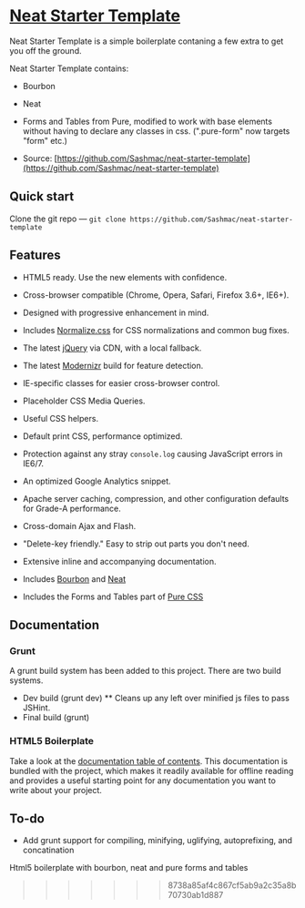 # [Neat Starter Template](http://html5boilerplate.com)

Neat Starter Template is a simple boilerplate contaning a few extra to get you off the ground. 

Neat Starter Template contains:

* Bourbon
* Neat
* Forms and Tables from Pure, modified to work with base elements without having to declare any classes in css. (".pure-form" now targets "form" etc.)

* Source: [https://github.com/Sashmac/neat-starter-template](https://github.com/Sashmac/neat-starter-template)

## Quick start

Clone the git repo — `git clone
https://github.com/Sashmac/neat-starter-template`


## Features

* HTML5 ready. Use the new elements with confidence.
* Cross-browser compatible (Chrome, Opera, Safari, Firefox 3.6+, IE6+).
* Designed with progressive enhancement in mind.
* Includes [Normalize.css](http://necolas.github.com/normalize.css/) for CSS
  normalizations and common bug fixes.
* The latest [jQuery](http://jquery.com/) via CDN, with a local fallback.
* The latest [Modernizr](http://modernizr.com/) build for feature detection.
* IE-specific classes for easier cross-browser control.
* Placeholder CSS Media Queries.
* Useful CSS helpers.
* Default print CSS, performance optimized.
* Protection against any stray `console.log` causing JavaScript errors in
  IE6/7.
* An optimized Google Analytics snippet.
* Apache server caching, compression, and other configuration defaults for
  Grade-A performance.
* Cross-domain Ajax and Flash.
* "Delete-key friendly." Easy to strip out parts you don't need.
* Extensive inline and accompanying documentation.

* Includes [Bourbon](http://bourbon.io/) and [Neat](http://neat.bourbon.io/)
* Includes the Forms and Tables part of [Pure CSS](http://purecss.io/)


## Documentation

### Grunt

A grunt build system has been added to this project. There are two build systems.

* Dev build (grunt dev) 
** Cleans up any left over minified js files to pass JSHint.
* Final build (grunt)

### HTML5 Boilerplate

Take a look at the [documentation table of contents](doc/TOC.md). This
documentation is bundled with the project, which makes it readily available for
offline reading and provides a useful starting point for any documentation you
want to write about your project.


## To-do

* Add grunt support for compiling, minifying, uglifying, autoprefixing, and concatination

Html5 boilerplate with bourbon, neat and pure forms and tables
>>>>>>> 8738a85af4c867cf5ab9a2c35a8b70730ab1d887
